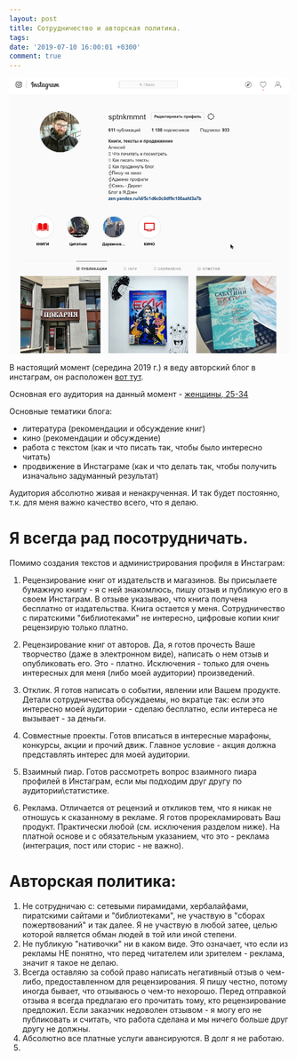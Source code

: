 ```yaml
---
layout: post
title: Сотрудничество и авторская политика.
tags: 
date: '2019-07-10 16:00:01 +0300'
comment: true
---
```

![Самый клёвый инстаграм]( /image/insta.png)

В настоящий момент (середина 2019 г.) я веду авторский блог в инстаграм, он расположен [вот тут](https://www.instagram.com/sptnkmmnt/).

Основная его аудитория на данный момент - [женщины, 25-34](/image/stat.jpg)


Основные тематики блога:

- литература (рекомендации и обсуждение книг)
- кино (рекомендации и обсуждение)
- работа с текстом (как и что писать так, чтобы было интересно читать)
- продвижение в Инстаграме (как и что делать так, чтобы получить изначально задуманный результат)

Аудитория абсолютно живая и ненакрученная. И так будет постоянно, т.к. для меня важно качество всего, что я делаю.

# Я всегда рад посотрудничать. #

Помимо создания текстов и администрирования профиля в Инстаграм:

1. Рецензирование книг от издательств и магазинов.
Вы присылаете бумажную книгу - я с ней знакомлюсь, пишу отзыв и публикую его в своем Инстаграм. В отзыве указываю, что книга получена бесплатно от издательства. Книга остается у меня. Сотрудничество с пиратскими "библиотеками" не интересно, цифровые копии книг рецензирую только платно. 

2. Рецензирование книг от авторов.
Да, я готов прочесть Ваше творчество (даже в электронном виде), написать о нем отзыв и опубликовать его. Это - платно. Исключения - только для очень интересных для меня (либо моей аудитории) произведений. 

3. Отклик.
Я готов написать о событии, явлении или Вашем продукте. Детали сотрудничества обсуждаемы, но вкратце так: если это интересно моей аудитории - сделаю бесплатно, если интереса не вызывает - за деньги.

4. Совместные проекты.
Готов вписаться в интересные марафоны, конкурсы, акции и прочий движ. Главное условие - акция должна представлять интерес для моей аудитории. 

5. Взаимный пиар.
Готов рассмотреть вопрос взаимного пиара профилей в Инстаграм, если мы подходим друг другу по аудитории\статистике. 

6. Реклама.
Отличается от рецензий и откликов тем, что я никак не отношусь к сказанному в рекламе. Я готов прорекламировать Ваш продукт. Практически любой (см. исключения разделом ниже). На платной основе и с обязательным указанием, что это - реклама (интеграция, пост или сторис - не важно).


# Авторская политика: #

1. Не сотрудничаю с: сетевыми пирамидами, хербалайфами, пиратскими сайтами и "библиотеками", не участвую в "сборах пожертвований" и так далее. 
Я не участвую в любой затее, целью которой является обман людей в той или иной степени. 
2. Не публикую "нативочки" ни в каком виде. Это означает, что если из рекламы НЕ понятно, что перед читателем или зрителем - реклама, значит я такое не делаю.
3. Всегда оставляю за собой право написать негативный отзыв о чем-либо, предоставленном для рецензирования. Я пишу честно, потому иногда бывает, что отзываюсь о чем-то нехорошо. 
Перед отправкой отзыва я всегда предлагаю его прочитать тому, кто рецензирование предложил. Если заказчик недоволен отзывом - я могу его не публиковать и считать, что работа сделана и мы ничего больше друг другу не должны.
4. Абсолютно все платные услуги авансируются. В долг я не работаю.
5. 


